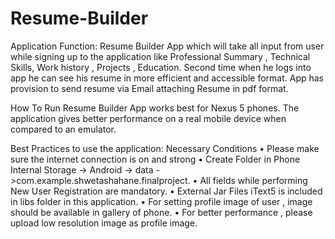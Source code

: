 # Resume-Builder
Application Function:
Resume Builder App which will take all input from user while signing up to the application like Professional Summary , 
Technical Skills, Work history , Projects , Education. Second time when he logs into app he can see his resume in more 
efficient and accessible format. App has provision to send resume via Email attaching Resume in pdf format.

How To Run
Resume Builder App works best for Nexus 5 phones. The application gives better performance on a real mobile device 
when compared to an emulator.

Best Practices to use the application:
Necessary Conditions
• Please make sure the internet connection is on and strong
• Create Folder in Phone Internal Storage -> Android -> data ->com.example.shwetashahane.finalproject.
• All fields while performing New User Registration are mandatory.
• External Jar Files iText5 is included in libs folder in this application.
• For setting profile image of user , image should be available in gallery of phone.
• For better performance , please upload low resolution image as profile image.

